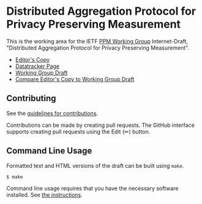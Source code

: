 # Distributed Aggregation Protocol for Privacy Preserving Measurement

This is the working area for the IETF [PPM Working Group](https://datatracker.ietf.org/wg/ppm/documents/) Internet-Draft, "Distributed Aggregation Protocol for Privacy Preserving Measurement".

* [Editor's Copy](https://ietf-wg-ppm.github.io/draft-ietf-ppm-dap/#go.draft-ietf-ppm-dap.html)
* [Datatracker Page](https://datatracker.ietf.org/doc/draft-ietf-ppm-dap)
* [Working Group Draft](https://datatracker.ietf.org/doc/html/draft-ietf-ppm-dap)
* [Compare Editor's Copy to Working Group Draft](https://ietf-wg-ppm.github.io/draft-ietf-ppm-dap/#go.draft-ietf-ppm-dap.diff)


## Contributing

See the
[guidelines for contributions](https://github.com/ietf-wg-ppm/draft-ietf-ppm-dap/blob/main/CONTRIBUTING.md).

Contributions can be made by creating pull requests.
The GitHub interface supports creating pull requests using the Edit (✏) button.


## Command Line Usage

Formatted text and HTML versions of the draft can be built using `make`.

```sh
$ make
```

Command line usage requires that you have the necessary software installed.  See
[the instructions](https://github.com/martinthomson/i-d-template/blob/main/doc/SETUP.md).

